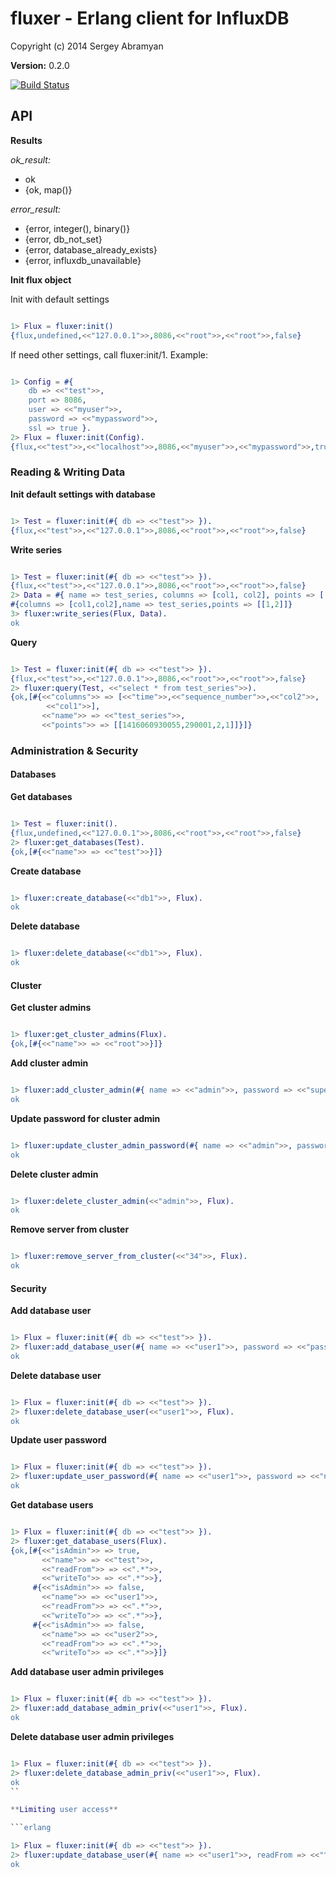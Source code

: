 # fluxer - Erlang client for InfluxDB #

Copyright (c) 2014 Sergey Abramyan

__Version:__ 0.2.0

[![Build Status](https://travis-ci.org/saa/fluxer.svg?branch=master)](http://travis-ci.org/saa/fluxer)

## API

**Results**

*ok_result:*

- ok
- {ok, map()}

*error_result:*

- {error, integer(), binary()}
- {error, db_not_set}
- {error, database_already_exists}
- {error, influxdb_unavailable}

**Init flux object**

Init with default settings

```erlang

1> Flux = fluxer:init()
{flux,undefined,<<"127.0.0.1">>,8086,<<"root">>,<<"root">>,false}
```

If need other settings, call fluxer:init/1. Example:

```erlang

1> Config = #{
    db => <<"test">>,
    port => 8086,
    user => <<"myuser">>,
    password => <<"mypassword">>,
    ssl => true }.
2> Flux = fluxer:init(Config).
{flux,<<"test">>,<<"localhost">>,8086,<<"myuser">>,<<"mypassword">>,true}
```

### Reading & Writing Data

**Init default settings with database**

```erlang

1> Test = fluxer:init(#{ db => <<"test">> }).
{flux,<<"test">>,<<"127.0.0.1">>,8086,<<"root">>,<<"root">>,false}
```

**Write series**

```erlang

1> Test = fluxer:init(#{ db => <<"test">> }).
{flux,<<"test">>,<<"127.0.0.1">>,8086,<<"root">>,<<"root">>,false}
2> Data = #{ name => test_series, columns => [col1, col2], points => [[1, 2]] }.
#{columns => [col1,col2],name => test_series,points => [[1,2]]}
3> fluxer:write_series(Flux, Data).
ok
```

**Query**

```erlang

1> Test = fluxer:init(#{ db => <<"test">> }).
{flux,<<"test">>,<<"127.0.0.1">>,8086,<<"root">>,<<"root">>,false}
2> fluxer:query(Test, <<"select * from test_series">>).
{ok,[#{<<"columns">> => [<<"time">>,<<"sequence_number">>,<<"col2">>,
        <<"col1">>],
       <<"name">> => <<"test_series">>,
       <<"points">> => [[1416060930055,290001,2,1]]}]}
```

### Administration & Security

#### Databases

**Get databases**

```erlang

1> Test = fluxer:init().
{flux,undefined,<<"127.0.0.1">>,8086,<<"root">>,<<"root">>,false}
2> fluxer:get_databases(Test).
{ok,[#{<<"name">> => <<"test">>}]}
```

**Create database**

```erlang

1> fluxer:create_database(<<"db1">>, Flux).
ok
```

**Delete database**

```erlang

1> fluxer:delete_database(<<"db1">>, Flux).
ok
```

#### Cluster

**Get cluster admins**

```erlang

1> fluxer:get_cluster_admins(Flux).
{ok,[#{<<"name">> => <<"root">>}]}
```

**Add cluster admin**

```erlang

1> fluxer:add_cluster_admin(#{ name => <<"admin">>, password => <<"super password">> }, Flux).
ok
```

**Update password for cluster admin**

```erlang

1> fluxer:update_cluster_admin_password(#{ name => <<"admin">>, password => <<"new password">> }, Flux).
ok
```

**Delete cluster admin**

```erlang

1> fluxer:delete_cluster_admin(<<"admin">>, Flux).
ok
```

**Remove server from cluster**

```erlang

1> fluxer:remove_server_from_cluster(<<"34">>, Flux).
ok
```

#### Security

**Add database user**

```erlang

1> Flux = fluxer:init(#{ db => <<"test">> }).
2> fluxer:add_database_user(#{ name => <<"user1">>, password => <<"password1">> }, Flux).
ok
```

**Delete database user**

```erlang

1> Flux = fluxer:init(#{ db => <<"test">> }).
2> fluxer:delete_database_user(<<"user1">>, Flux).
ok
```

**Update user password**

```erlang

1> Flux = fluxer:init(#{ db => <<"test">> }).
2> fluxer:update_user_password(#{ name => <<"user1">>, password => <<"new password1">> }, Flux).
ok
```

**Get database users**

```erlang

1> Flux = fluxer:init(#{ db => <<"test">> }).
2> fluxer:get_database_users(Flux).
{ok,[#{<<"isAdmin">> => true,
       <<"name">> => <<"test">>,
       <<"readFrom">> => <<".*">>,
       <<"writeTo">> => <<".*">>},
     #{<<"isAdmin">> => false,
       <<"name">> => <<"user1">>,
       <<"readFrom">> => <<".*">>,
       <<"writeTo">> => <<".*">>},
     #{<<"isAdmin">> => false,
       <<"name">> => <<"user2">>,
       <<"readFrom">> => <<".*">>,
       <<"writeTo">> => <<".*">>}]}
```

**Add database user admin privileges**

```erlang

1> Flux = fluxer:init(#{ db => <<"test">> }).
2> fluxer:add_database_admin_priv(<<"user1">>, Flux).
ok
```

**Delete database user admin privileges**

```erlang

1> Flux = fluxer:init(#{ db => <<"test">> }).
2> fluxer:delete_database_admin_priv(<<"user1">>, Flux).
ok
``

**Limiting user access**

```erlang

1> Flux = fluxer:init(#{ db => <<"test">> }).
2> fluxer:update_database_user(#{ name => <<"user1">>, readFrom => <<"^$">>, writeTo => <<".*">> }, Flux).
ok
```
